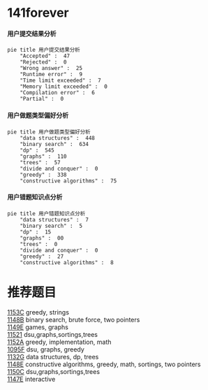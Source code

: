 # 141forever

<!-- tabs:start -->



#### **用户提交结果分析**

```mermaid
pie title 用户提交结果分析
    "Accepted" :  47
    "Rejected" :  0
    "Wrong answer" :  25
    "Runtime error" :  9
    "Time limit exceeded" :  7
    "Memory limit exceeded" :  0
    "Compilation error" :  6
    "Partial" :  0
```

#### **用户做题类型偏好分析**

```mermaid
pie title 用户做题类型偏好分析
    "data structures" :  448
    "binary search" :  634
    "dp" :  545
    "graphs" :  110
    "trees" :  57
    "divide and conquer" :  0
    "greedy" :  338
    "constructive algorithms" :  75
```
#### **用户错题知识点分析**

```mermaid
pie title 用户错题知识点分析
    "data structures" :  7
    "binary search" :  5
    "dp" :  15
    "graphs" :  00
    "trees" :  0
    "divide and conquer" :  0
    "greedy" :  27
    "constructive algorithms" :  8
```



<!-- tabs:end -->
# 推荐题目
[1153C](https://codeforces.com/contest/1153/problem/C)		greedy,
                        strings		  
[1148B](https://codeforces.com/contest/1148/problem/B)		binary search,
                        brute force,
                        two pointers		  
[1149E](https://codeforces.com/contest/1149/problem/E)		games,
                        graphs		  
[11521](https://codeforces.com/contest/1152/problem/1)		dsu,graphs,sortings,trees		  
[1152A](https://codeforces.com/contest/1152/problem/A)		greedy,
                        implementation,
                        math		  
[1095F](https://codeforces.com/contest/1095/problem/F)		dsu,
                        graphs,
                        greedy		  
[1132G](https://codeforces.com/contest/1132/problem/G)		data structures,
                        dp,
                        trees		  
[1148E](https://codeforces.com/contest/1148/problem/E)		constructive algorithms,
                        greedy,
                        math,
                        sortings,
                        two pointers		  
[1150C](https://codeforces.com/contest/1150/problem/C)		dsu,graphs,sortings,trees		  
[1147E](https://codeforces.com/contest/1147/problem/E)		interactive		  
